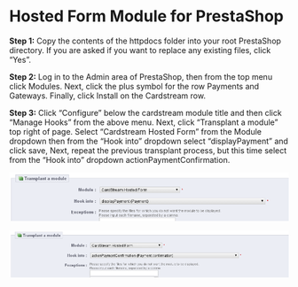 Hosted Form Module for PrestaShop
=================================


**Step 1:**
Copy the contents of the httpdocs folder into your root PrestaShop directory. If you
are asked if you want to replace any existing files, click “Yes”.

**Step 2:**
Log in to the Admin area of PrestaShop, then from the top menu click Modules. Next,
click the plus symbol for the row Payments and Gateways. Finally, click Install on the
Cardstream row.

**Step 3:**
Click “Configure” below the cardstream module title and then click “Manage Hooks”
from the above menu. Next, click “Transplant a module” top right of page. Select “Cardstream Hosted Form” from the Module dropdown then from the “Hook into” dropdown select “displayPayment” and click save, Next, repeat the previous transplant process, but this time select from the “Hook into” dropdown actionPaymentConfirmation.

![prestashop display payment hook](/images/displayPaymentHook.png)

![prestashop action payment confirmation](/images/actionPaymentConfirmation.png)
